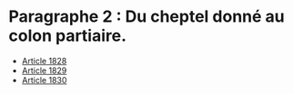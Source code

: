 # Paragraphe 2 : Du cheptel donné au colon partiaire.

- [Article 1828](article-1828.md)
- [Article 1829](article-1829.md)
- [Article 1830](article-1830.md)
